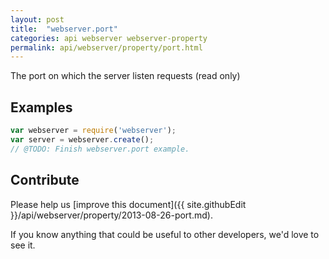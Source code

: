 ```yaml
---
layout: post
title:  "webserver.port"
categories: api webserver webserver-property
permalink: api/webserver/property/port.html
---
```


The port on which the server listen requests (read only)

## Examples

```javascript
var webserver = require('webserver');
var server = webserver.create();
// @TODO: Finish webserver.port example.
```

## Contribute

Please help us [improve this document]({{ site.githubEdit }}/api/webserver/property/2013-08-26-port.md).

If you know anything that could be useful to other developers, we'd love to see it.


